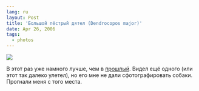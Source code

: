 ```yaml
---
lang: ru
layout: Post
title: 'Большой пёстрый дятел (Dendrocopos major)'
date: Apr 26, 2006
tags:
  - photos
---
```


![](http://wow.sapegin.me/1d3b2E2m2S3p/MG-5256.jpg)

В этот раз уже намного лучше, чем в [прошлый](http://birdwatcher.ru/blog/374/ "Прогулка по парку. Зяблик, певчий дрозд, большой пёстрый дятел и испытания термоса"). Видел ещё одного (или этот так далеко улетел), но его мне не дали сфотографировать собаки. Прогнали меня с того места.

